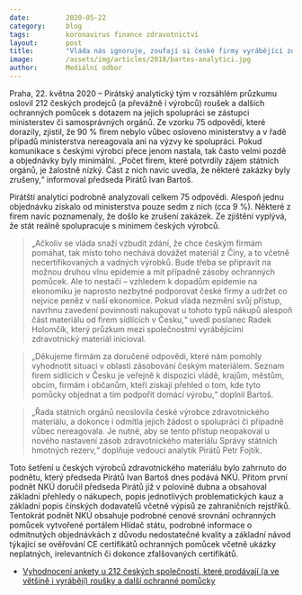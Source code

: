 ```yaml
---
date:         2020-05-22
category:     blog
tags:         koronavirus finance zdravotnictví
layout:       post
title:        "Vláda nás ignoruje, zoufají si české firmy vyrábějící zdravotnický materiál. Potvrdil to i průzkum Pirátů"
image:        /assets/img/articles/2018/bartos-analytici.jpg
author:       Mediální odbor
---  
```



Praha, 22. května 2020 – Pirátský analytický tým v rozsáhlém průzkumu oslovil 212 českých prodejců (a převážně i výrobců) roušek a dalších ochranných pomůcek s dotazem na jejich spolupráci se zástupci ministerstev či samosprávných orgánů. Ze vzorku 75 odpovědí, které dorazily, zjistil, že 90 % firem nebylo vůbec osloveno ministerstvy a v řadě případů ministerstva nereagovala ani na výzvy ke spolupráci. Pokud komunikace s českými výrobci přece jenom nastala, tak často velmi pozdě a objednávky byly minimální. „Počet firem, které potvrdily zájem státních orgánů, je žalostně nízký. Část z nich navíc uvedla, že některé zakázky byly zrušeny,“ informoval předseda Pirátů Ivan Bartoš. 

Pirátští analytici podrobně analyzovali celkem 75 odpovědi. Alespoň jednu objednávku získalo od ministerstva pouze sedm z nich (cca 9 %). Některé z firem navíc poznamenaly, že došlo ke zrušení zakázek. Ze zjištění vyplývá, že stát reálně spolupracuje s minimem českých výrobců. 

> „Ačkoliv se vláda snaží vzbudit zdání, že chce českým firmám pomáhat, tak místo toho nechává dovážet materiál z Číny, a to včetně necertifikovaných a vadných výrobků. Bude třeba se připravit na možnou druhou vlnu epidemie a mít případně zásoby ochranných pomůcek. Ale to nestačí – vzhledem k dopadům epidemie na ekonomiku je naprosto nezbytné podporovat české firmy a udržet co nejvíce peněz v naší ekonomice. Pokud vláda nezmění svůj přístup, navrhnu zavedení povinnosti nakupovat u tohoto typů nákupů alespoň část materiálu od firem sídlících v Česku,“ uvedl poslanec Radek Holomčík, který průzkum mezi společnostmi vyrábějícími zdravotnický materiál inicioval.

> „Děkujeme firmám za doručené odpovědi, které nám pomohly vyhodnotit situaci v oblasti zásobování českým materiálem. Seznam firem sídlících v Česku je veřejně k dispozici vládě, krajům, městům, obcím, firmám i občanům, kteří získají přehled o tom, kde tyto pomůcky objednat a tím podpořit domácí výrobu,“ doplnil Bartoš. 

> „Řada státních orgánů neoslovila české výrobce zdravotnického materiálu, a dokonce i odmítla jejich žádost o spolupráci či případně vůbec nereagovala. Je nutné, aby se tento přístup neopakoval u nového nastavení zásob zdravotnického materiálu Správy státních hmotných rezerv,“ doplňuje vedoucí analytik Pirátů Petr Fojtík. 

Toto šetření u českých výrobců zdravotnického materiálu bylo zahrnuto do podnětu, který předseda Pirátů Ivan Bartoš dnes podává NKÚ. Přitom první podnět NKÚ doručil předseda Pirátů již v polovině dubna a obsahoval základní přehledy o nákupech, popis jednotlivých problematických kauz a základní popis čínských dodavatelů včetně výpisů ze zahraničních rejstříků. Tentokrát podnět NKÚ obsahuje podrobné cenové srovnání ochranných pomůcek vytvořené portálem Hlídač státu, podrobné informace o odmítnutých objednávkách z důvodu nedostatečné kvality a základní návod týkající se ověřování CE certifikátů ochranných pomůcek včetně ukázky neplatných, irelevantních či dokonce zfalšovaných certifikátů.

* [Vyhodnocení ankety u 212 českých společností, které prodávají (a ve většině i vyrábějí) roušky a další ochranné pomůcky](https://pirati.cz/assets/pdf/vyhodnoceni-ankety.pdf)
